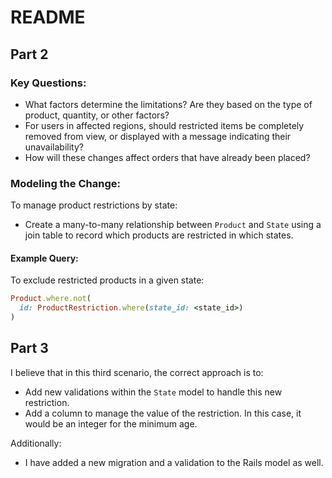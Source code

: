 # README
## Part 2

### Key Questions:
- What factors determine the limitations? Are they based on the type of product, quantity, or other factors?
- For users in affected regions, should restricted items be completely removed from view, or displayed with a message indicating their unavailability?
- How will these changes affect orders that have already been placed?

### Modeling the Change:
To manage product restrictions by state:
- Create a many-to-many relationship between `Product` and `State` using a join table to record which products are restricted in which states.

#### Example Query:
To exclude restricted products in a given state:
```ruby
Product.where.not(
  id: ProductRestriction.where(state_id: <state_id>)
)
```

## Part 3
I believe that in this third scenario, the correct approach is to:

- Add new validations within the `State` model to handle this new restriction.
- Add a column to manage the value of the restriction. In this case, it would be an integer for the minimum age.

Additionally:

- I have added a new migration and a validation to the Rails model as well.
